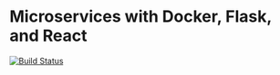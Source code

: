 # Microservices with Docker, Flask, and React
[![Build Status](https://travis-ci.org/Edu58/testdriven-app.svg?branch=main)](https://travis-ci.org/Edu58/Flask-microservice)